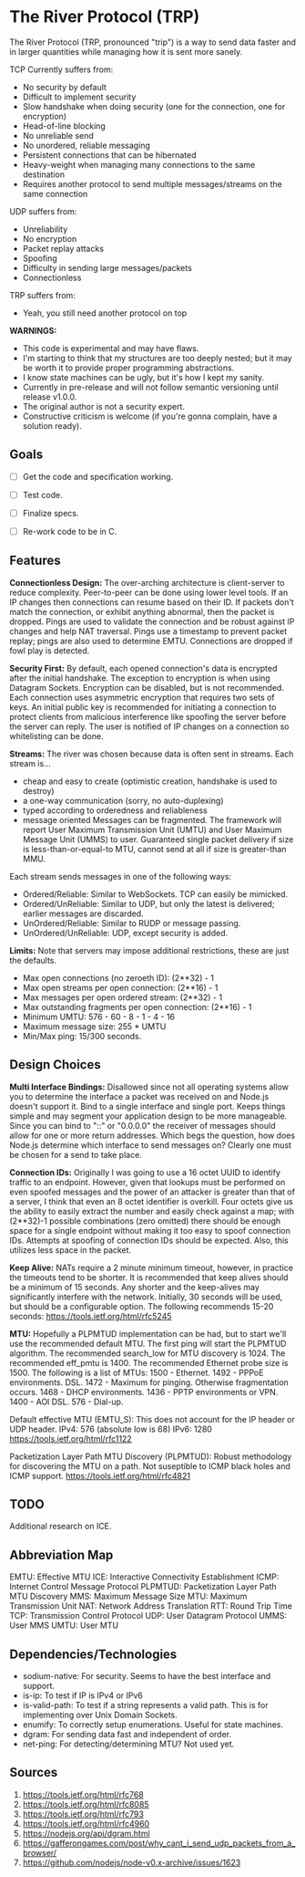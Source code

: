 
# The River Protocol (TRP)
The River Protocol (TRP, pronounced "trip") is a way to send data faster and in larger quantities
while managing how it is sent more sanely.

TCP Currently suffers from:
* No security by default
* Difficult to implement security
* Slow handshake when doing security (one for the connection, one for encryption)
* Head-of-line blocking
* No unreliable send
* No unordered, reliable messaging
* Persistent connections that can be hibernated
* Heavy-weight when managing many connections to the same destination
* Requires another protocol to send multiple messages/streams on the same connection

UDP suffers from:
* Unreliability
* No encryption
* Packet replay attacks
* Spoofing
* Difficulty in sending large messages/packets
* Connectionless

TRP suffers from:
* Yeah, you still need another protocol on top

**WARNINGS:**
* This code is experimental and may have flaws.
* I'm starting to think that my structures are too deeply nested;
  but it may be worth it to provide proper programming abstractions.
* I know state machines can be ugly, but it's how I kept my sanity.
* Currently in pre-release and will not follow semantic versioning until release v1.0.0.
* The original author is not a security expert.
* Constructive criticism is welcome (if you're gonna complain, have a solution ready).


## Goals
- [ ] Get the code and specification working.
- [ ] Test code.
- [ ] Finalize specs.
- [ ] Re-work code to be in C.


## Features
**Connectionless Design:**
The over-arching architecture is client-server to reduce complexity.
Peer-to-peer can be done using lower level tools.
If an IP changes then connections can resume based on their ID.
If packets don't match the connection, or exhibit anything abnormal,
then the packet is dropped.
Pings are used to validate the connection and be robust against IP changes
and help NAT traversal.
Pings use a timestamp to prevent packet replay; pings are also used to
determine EMTU.
Connections are dropped if fowl play is detected.


**Security First:**
By default, each opened connection's data is encrypted after the initial
handshake.
The exception to encryption is when using Datagram Sockets.
Encryption can be disabled, but is not recommended.
Each connection uses asymmetric encryption that requires two sets of keys.
An initial public key is recommended for initiating a connection to protect
clients from malicious interference like spoofing the server before the server
can reply.
The user is notified of IP changes on a connection so whitelisting can be done.


**Streams:**
The river was chosen because data is often sent in streams.
Each stream is...
* cheap and easy to create (optimistic creation, handshake is used to destroy)
* a one-way communication (sorry, no auto-duplexing)
* typed according to orderedness and reliableness
* message oriented
Messages can be fragmented.
The framework will report User Maximum Transmission Unit (UMTU)
and User Maximum Message Unit (UMMS) to user.
Guaranteed single packet delivery if size is
less-than-or-equal-to MTU, cannot send at all if size is greater-than MMU.

Each stream sends messages in one of the following ways:
* Ordered/Reliable: Similar to WebSockets. TCP can easily be mimicked.
* Ordered/UnReliable: Similar to UDP, but only the latest is delivered; earlier messages are discarded.
* UnOrdered/Reliable: Similar to RUDP or message passing.
* UnOrdered/UnReliable: UDP, except security is added.


**Limits:**
Note that servers may impose additional restrictions, these are just the defaults.
* Max open connections (no zeroeth ID): (2**32) - 1
* Max open streams per open connection:  (2**16) - 1
* Max messages per open ordered stream: (2**32) - 1
* Max outstanding fragments per open connection: (2**16) - 1
* Minimum UMTU: 576 - 60 - 8 - 1 - 4 - 16
* Maximum message size: 255 * UMTU
* Min/Max ping: 15/300 seconds.


## Design Choices
**Multi Interface Bindings:**
Disallowed since not all operating systems allow you to determine the interface
a packet was received on and Node.js doesn't support it.
Bind to a single interface and single port.
Keeps things simple and may segment your application design to be more manageable.
Since you can bind to "::" or "0.0.0.0" the receiver of messages
should allow for one or more return addresses.
Which begs the question, how does Node.js determine which interface to send 
messages on? Clearly one must be chosen for a send to take place.


**Connection IDs:**
Originally I was going to use a 16 octet UUID to identify traffic to an endpoint.
However, given that lookups must be performed on even spoofed messages and
the power of an attacker is greater than that of a server,
I think that even an 8 octet identifier is overkill.
Four octets give us the ability to easily extract the number
and easily check against a map;
with (2**32)-1 possible combinations (zero omitted) there should
be enough space for a single endpoint without making
it too easy to spoof connection IDs.
Attempts at spoofing of connection IDs should be expected.
Also, this utilizes less space in the packet.


**Keep Alive:**
NATs require a 2 minute minimum timeout, however, in practice the timeouts
tend to be shorter.
It is recommended that keep alives should be a minimum of 15 seconds.
Any shorter and the keep-alives may significantly interfere with the network.
Initially, 30 seconds will be used, but should be a configurable option.
The following recommends 15-20 seconds:
https://tools.ietf.org/html/rfc5245


**MTU:**
Hopefully a PLPMTUD implementation can be had, but to start we'll use the
recommended default MTU.
The first ping will start the PLPMTUD algorithm.
The recommended search_low for MTU discovery is 1024.
The recommended eff_pmtu is 1400.
The recommended Ethernet probe size is 1500.
The following is a list of MTUs:
1500 - Ethernet.
1492 - PPPoE environments. DSL.
1472 - Maximum for pinging. Otherwise fragmentation occurs.
1468 - DHCP environments.
1436 - PPTP environments or VPN.
1400 - AOl DSL.
576 - Dial-up.

Default effective MTU (EMTU_S):
This does not account for the IP header or UDP header.
IPv4: 576 (absolute low is 68)
IPv6: 1280
https://tools.ietf.org/html/rfc1122

Packetization Layer Path MTU Discovery (PLPMTUD):
Robust methodology for discovering the MTU on a path. Not suseptible to ICMP 
black holes and ICMP support.
https://tools.ietf.org/html/rfc4821


## TODO
Additional research on ICE.


## Abbreviation Map
EMTU: Effective MTU
ICE: Interactive Connectivity Establishment
ICMP: Internet Control Message Protocol
PLPMTUD: Packetization Layer Path MTU Discovery
MMS: Maximum Message Size
MTU: Maximum Transmission Unit
NAT: Network Address Translation
RTT: Round Trip Time
TCP: Transmission Control Protocol
UDP: User Datagram Protocol
UMMS: User MMS
UMTU: User MTU


## Dependencies/Technologies
* sodium-native: For security. Seems to have the best interface and support.
* is-ip: To test if IP is IPv4 or IPv6
* is-valid-path: To test if a string represents a valid path. This is for implementing over Unix Domain Sockets.
* enumify: To correctly setup enumerations. Useful for state machines.
* dgram: For sending data fast and independent of order.
* net-ping: For detecting/determining MTU? Not used yet.


## Sources
1. https://tools.ietf.org/html/rfc768
1. https://tools.ietf.org/html/rfc8085
1. https://tools.ietf.org/html/rfc793
1. https://tools.ietf.org/html/rfc4960
1. https://nodejs.org/api/dgram.html
1. https://gafferongames.com/post/why_cant_i_send_udp_packets_from_a_browser/
1. https://github.com/nodejs/node-v0.x-archive/issues/1623



